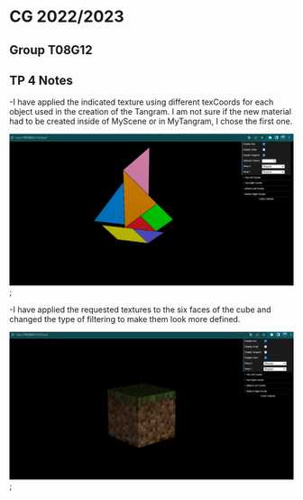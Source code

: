 # CG 2022/2023

## Group T08G12

## TP 4 Notes

-I have applied the indicated texture using different texCoords for each object used in the creation of the Tangram. I am not sure if the new material had to be created inside of MyScene or in MyTangram, I chose the first one.

![Screenshot 1](screenshots/cg-t08g12-tp4-1.png);


-I have applied the requested textures to the six faces of the cube and changed the type of filtering to make them look more defined.
 
![Screenshot 1](screenshots/cg-t08g12-tp4-2.png);
